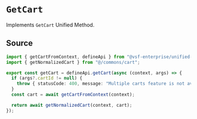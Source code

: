 # `GetCart`
Implements `GetCart` Unified Method.
        
## Source

```ts
import { getCartFromContext, defineApi } from "@vsf-enterprise/unified-api-bigcommerce";
import { getNormalizedCart } from "@/commons/cart";

export const getCart = defineApi.getCart(async (context, args) => {
  if (args?.cartId != null) {
    throw { statusCode: 400, message: "Multiple carts feature is not available." };
  }
  const cart = await getCartFromContext(context);

  return await getNormalizedCart(context, cart);
});

```
